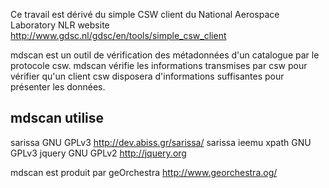 Ce travail est dérivé du simple CSW client du National Aerospace Laboratory NLR
website http://www.gdsc.nl/gdsc/en/tools/simple_csw_client

mdscan est un outil de vérification des métadonnées d'un catalogue par le protocole csw.
mdscan vérifie les informations transmises par csw pour vérifier qu'un client csw disposera
d'informations suffisantes pour présenter les données.

mdscan utilise
--------------------------------------------------------------
sarissa              GNU GPLv3    http://dev.abiss.gr/sarissa/
sarissa ieemu xpath  GNU GPLv3
jquery               GNU GPLv2    http://jquery.org


mdscan est produit par geOrchestra
http://www.georchestra.og/

